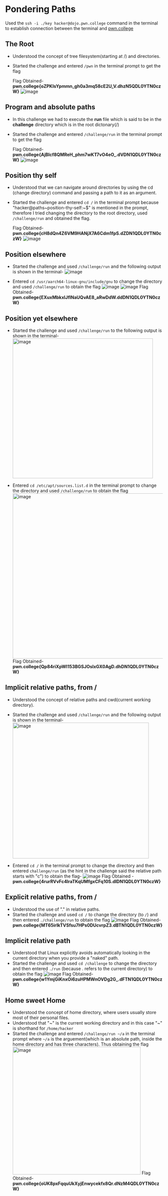# Pondering Paths  
Used the `ssh -i ./key hacker@dojo.pwn.college` command in the terminal to establish connection between the terminal and [pwn.college](https://pwn.college/)  

## The Root
- Understood the concept of tree filesystem(starting at /) and directories.
- Started the challenge and entered `/pwn` in the terminal prompt to get the flag
  
  Flag Obtained- **pwn.college{oZPKIsYpmmn_gh0a3mq58cE2U_V.dhzN5QDL0YTN0czW}**
  ![image](https://github.com/user-attachments/assets/b2d4d97b-bae9-44b0-bdd5-389b5cacc9f8)

## Program and absolute paths
- In this challenge we had to execute the **run** file which is said to be in the **challenge** directory which is in the root dictonary(/)
- Started the challenge and entered `/challenge/run` in the terminal prompt to get the flag

  Flag Obtained- **pwn.college{AjBIcf8QMReH_phm7wKT7vO4eO_.dVDN1QDL0YTN0czW}**
  ![image](https://github.com/user-attachments/assets/002d2136-c741-43b3-ba6d-f8087b1c109f)
## Position thy self
- Understood that we can navigate around directories by using the cd (change directory) command and passing a path to it as an argument.
- Started the challenge and entered `cd /` in the terminal prompt because "hacker@paths~position-thy-self:~$" is mentioned in the prompt, therefore I tried changing the directory to the root directory, used `/challenge/run` and obtained the flag.

  Flag Obtained- **pwn.college{cH8dQn4Z6VM9HANjX7A6Cdm1fpS.dZDN1QDL0YTN0czW}**
  ![image](https://github.com/user-attachments/assets/b006b87d-de29-44a1-abf4-767ed6247a3e)
## Position elsewhere
- Started the challenge and used `/challenge/run` and the following output is shown in the terminal-
  ![image](https://github.com/user-attachments/assets/d58545c5-0222-40c8-b960-88303b115116)
  
- Entered `cd /usr/aarch64-linux-gnu/include/gnu` to change the directory and used `/challenge/run` to obtain the flag
  ![image](https://github.com/user-attachments/assets/c0020f50-393b-4f71-80c6-f1c4b3100ecc)
  ![image](https://github.com/user-attachments/assets/9789a679-81e5-4976-85eb-b3cb65288793)
  Flag Obtained- **pwn.college{EXuxMbkxlJfINaUQvAE8_aRwDdW.ddDN1QDL0YTN0czW}**
## Position yet elsewhere
- Started the challenge and used `/challenge/run` to the following output is shown in the terminal-
  <img width="448" alt="image" src="https://github.com/user-attachments/assets/18b79dbd-414a-4325-b7d2-7175909dce7b">


- Entered `cd /etc/apt/sources.list.d` in the terminal prompt to change the directory and used `/challenge/run` to obtain the flag
  <img width="529" alt="image" src="https://github.com/user-attachments/assets/0fc1c806-86dd-4524-bb20-72454b393f1e">
  Flag Obtained- **pwn.college{Qp84riXpWI153BGSJOsIxGX0AgD.dhDN1QDL0YTN0czW}**
## Implicit relative paths, from /
- Understood the concept of relative paths and cwd(current working directory).
- Started the challenge and used `/challenge/run` and the following output is shown in the terminal-
  <img width="435" alt="image" src="https://github.com/user-attachments/assets/a615c08f-6d46-49df-b32e-3214589b20f1">

- Entered `cd /` in the terminal prompt to change the directory and then entered `challenge/run` (as the hint in the challenge said the relative path starts with "c") to obtain the flag-
  ![image](https://github.com/user-attachments/assets/bacff82b-4ab1-4a7c-b993-ee01cb3e024e)
  Flag Obtained -**pwn.college{4rurRVvFc4IraTKqUMfgxCFq10S.dlDN1QDL0YTN0czW}**
## Explicit relative paths, from /
- Understood the use of "." in relative paths.
- Started the challenge and used `cd /` to change the directory (to `/`) and then entered `./challenge/run` to obtain the flag
  ![image](https://github.com/user-attachments/assets/32c4d024-b0d1-4c1c-bcba-3bdcba5c7412)
  Flag Obtained- **pwn.college{MT65irIkTVSfsu7HPs0DUcvrpZ3.dBTN1QDL0YTN0czW}**
## Implicit relative path
- Understood that Linux explicitly avoids automatically looking in the current directory when you provide a "naked" path.
- Started the challenge and used `cd /challenge` to change the directory and then entered `./run` (because . refers to the current directory) to obtain the flag
  ![image](https://github.com/user-attachments/assets/6766b954-486f-42fe-ac04-ff7e95a0ce23)
  Flag Obtained- **pwn.college{w1YmjGiKnxOi6zuHPMWnOVDg2G_.dFTN1QDL0YTN0czW}**
## Home sweet Home
- Understood the concept of home directory, where users usually store most of their personal files.
- Understood that "~" is the current working directory and in this case "~" is shorthand for `/home/hacker`
- Started the challenge and entered `/challenge/run ~/a` in the terminal prompt where `~/a` is the arguement(which is an absolute path, inside the home directory and has three characters). Thus obtaining the flag
  <img width="409" alt="image" src="https://github.com/user-attachments/assets/3310b8dd-5934-4e01-9e5d-aa2ecd8f7511">
  Flag Obtained- **pwn.college{oUK8pxFqquUkXyjEnwycekfx8Qr.dNzM4QDL0YTN0czW}**




  


  

  




  
